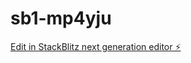 # sb1-mp4yju

[Edit in StackBlitz next generation editor ⚡️](https://stackblitz.com/~/github.com/swbam/sb1-mp4yju)